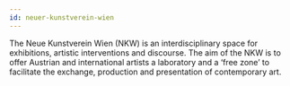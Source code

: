 ```yaml
---
id: neuer-kunstverein-wien
---
```


The Neue Kunstverein Wien (NKW) is an interdisciplinary space for exhibitions, artistic interventions and discourse. The aim of the NKW is to offer Austrian and international artists a laboratory and a ‘free zone’ to facilitate the exchange, production and presentation of contemporary art.
